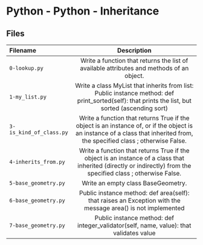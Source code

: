 # Python - Python - Inheritance
## Files
| Filename | Description |
| :-------------- | :-----------: |
| `0-lookup.py` | Write a function that returns the list of available attributes and methods of an object. |
| `1-my_list.py` | Write a class MyList that inherits from list: Public instance method: def print_sorted(self): that prints the list, but sorted (ascending sort) |
| `3-is_kind_of_class.py` | Write a function that returns True if the object is an instance of, or if the object is an instance of a class that inherited from, the specified class ; otherwise False. |
| `4-inherits_from.py` | Write a function that returns True if the object is an instance of a class that inherited (directly or indirectly) from the specified class ; otherwise False. |
| `5-base_geometry.py` | Write an empty class BaseGeometry. |
| `6-base_geometry.py` | Public instance method: def area(self): that raises an Exception with the message area() is not implemented |
| `7-base_geometry.py` | Public instance method: def integer_validator(self, name, value): that validates value |